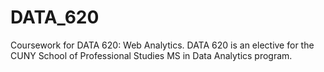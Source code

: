 # DATA_620
Coursework for DATA 620: Web Analytics. DATA 620 is an elective for the CUNY School of Professional Studies MS in Data Analytics program.
